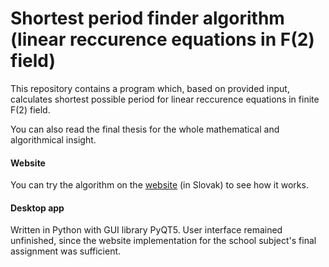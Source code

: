 # Shortest period finder algorithm (linear reccurence equations in F(2) field) 
This repository contains a program which, based on provided input, calculates shortest possible period for linear reccurence equations in finite F(2) field.

You can also read the final thesis for the whole mathematical and algorithmical insight.

#### Website
You can try the algorithm on the [website](https://breakdance.github.io/breakdance/) (in Slovak) to see how it works.

#### Desktop app
Written in Python with GUI library PyQT5. User interface remained unfinished, since the website implementation for the school subject's final assignment was sufficient.
